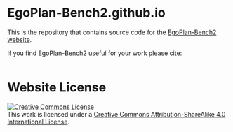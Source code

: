 # EgoPlan-Bench2.github.io


This is the repository that contains source code for the [EgoPlan-Bench2 website](EgoPlan-Bench2.github.io).

If you find EgoPlan-Bench2 useful for your work please cite:
```
```

# Website License
<a rel="license" href="http://creativecommons.org/licenses/by-sa/4.0/"><img alt="Creative Commons License" style="border-width:0" src="https://i.creativecommons.org/l/by-sa/4.0/88x31.png" /></a><br />This work is licensed under a <a rel="license" href="http://creativecommons.org/licenses/by-sa/4.0/">Creative Commons Attribution-ShareAlike 4.0 International License</a>.
